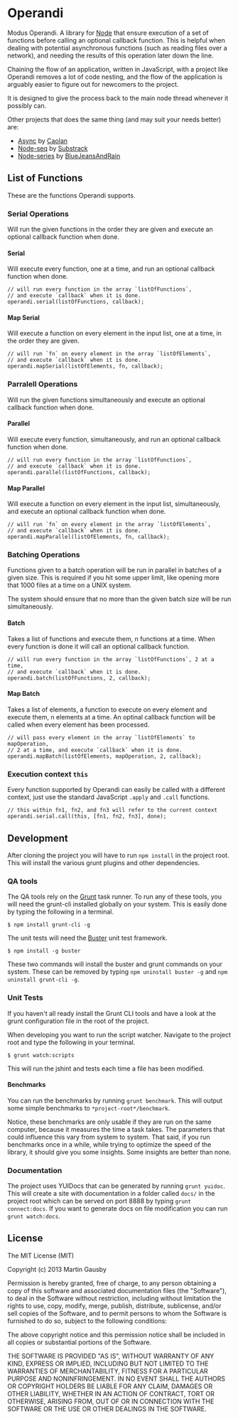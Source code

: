 # Operandi
Modus Operandi. A library for [Node](http://nodejs.org/) that ensure execution of a set of functions before calling an optional callback function. This is helpful when dealing with potential asynchronous functions (such as reading files over a network), and needing the results of this operation later down the line.

Chaining the flow of an application, written in JavaScript, with a project like Operandi removes a lot of code nesting, and the flow of the application is arguably easier to figure out for newcomers to the project.

It is designed to give the process back to the main node thread whenever it possibly can.

Other projects that does the same thing (and may suit your needs better) are:

  * [Async](https://github.com/caolan/async) by [Caolan](https://github.com/caolan/)
  * [Node-seq](https://github.com/substack/node-seq) by [Substrack](https://github.com/substack/)
  * [Node-series](https://github.com/BlueJeansAndRain/node-series) by [BlueJeansAndRain](https://github.com/BlueJeansAndRain/)


## List of Functions
These are the functions Operandi supports.


### Serial Operations
Will run the given functions in the order they are given and execute an optional callback function when done.


#### Serial
Will execute every function, one at a time, and run an optional callback function when done.

    // will run every function in the array `listOfFunctions`,
    // and execute `callback` when it is done.
    operandi.serial(listOfFunctions, callback);


#### Map Serial
Will execute a function on every element in the input list, one at a time, in the order they are given.

    // will run `fn` on every element in the array `listOfElements`,
    // and execute `callback` when it is done.
    operandi.mapSerial(listOfElements, fn, callback);


### Parralell Operations
Will run the given functions simultaneously and execute an optional callback function when done.


#### Parallel
Will execute every function, simultaneously, and run an optional callback function when done.

    // will run every function in the array `listOfFunctions`,
    // and execute `callback` when it is done.
    operandi.parallel(listOfFunctions, callback);


#### Map Parallel
Will execute a function on every element in the input list, simultaneously, and execute an optional callback function when done.

    // will run `fn` on every element in the array `listOfElements`,
    // and execute `callback` when it is done.
    operandi.mapParallel(listOfElements, fn, callback);


### Batching Operations
Functions given to a batch operation will be run in parallel in batches of a given size. This is required if you hit some upper limit, like opening more that 1000 files at a time on a UNIX system.

The system should ensure that no more than the given batch size will be run simultaneously.


#### Batch
Takes a list of functions and execute them, n functions at a time. When every function is done it will call an optional callback function.

    // will run every function in the array `listOfFunctions`, 2 at a time,
    // and execute `callback` when it is done.
    operandi.batch(listOfFunctions, 2, callback);


#### Map Batch
Takes a list of elements, a function to execute on every element and execute them, n elements at a time. An optinal callback function will be called when every element has been processed.

    // will pass every element in the array `listOfElements` to mapOperation,
    // 2 at a time, and execute `callback` when it is done.
    operandi.mapBatch(listOfElements, mapOperation, 2, callback);


### Execution context `this`
Every function supported by Operandi can easily be called with a different context, just use the standard JavaScript `.apply` and `.call` functions.

    // this within fn1, fn2, and fn3 will refer to the current context
    operandi.serial.call(this, [fn1, fn2, fn3], done);


## Development
After cloning the project you will have to run `npm install` in the project root. This will install the various grunt plugins and other dependencies.


### QA tools
The QA tools rely on the [Grunt](http://gruntjs.com) task runner. To run any of these tools, you will need the grunt-cli installed globally on your system. This is easily done by typing the following in a terminal.

    $ npm install grunt-cli -g

The unit tests will need the [Buster](http://busterjs.org/) unit test framework.

    $ npm install -g buster

These two commands will install the buster and grunt commands on your system. These can be removed by typing `npm uninstall buster -g` and `npm uninstall grunt-cli -g`.


### Unit Tests
If you haven't all ready install the Grunt CLI tools and have a look at the grunt configuration file in the root of the project.

When developing you want to run the script watcher. Navigate to the project root and type the following in your terminal.

    $ grunt watch:scripts

This will run the jshint and tests each time a file has been modified.


#### Benchmarks
You can run the benchmarks by running `grunt benchmark`. This will output some simple benchmarks to `*project-root*/benchmark`.

Notice, these benchmarks are only usable if they are run on the same computer, because it measures the time a task takes. The parameters that could influence this vary from system to system. That said, if you run benchmarks once in a while, while trying to optimize the speed of the library, it should give you some insights. Some insights are better than none.


### Documentation
The project uses YUIDocs that can be generated by running `grunt yuidoc`. This will create a site with documentation in a folder called `docs/` in the project root which can be served on port 8888 by typing `grunt connect:docs`. If you want to generate docs on file modification you can run `grunt watch:docs`.


## License
The MIT License (MIT)

Copyright (c) 2013 Martin Gausby

Permission is hereby granted, free of charge, to any person obtaining a copy of this software and associated documentation files (the "Software"), to deal in the Software without restriction, including without limitation the rights to use, copy, modify, merge, publish, distribute, sublicense, and/or sell copies of the Software, and to permit persons to whom the Software is furnished to do so, subject to the following conditions:

The above copyright notice and this permission notice shall be included in all copies or substantial portions of the Software.

THE SOFTWARE IS PROVIDED "AS IS", WITHOUT WARRANTY OF ANY KIND, EXPRESS OR IMPLIED, INCLUDING BUT NOT LIMITED TO THE WARRANTIES OF MERCHANTABILITY, FITNESS FOR A PARTICULAR PURPOSE AND NONINFRINGEMENT. IN NO EVENT SHALL THE AUTHORS OR COPYRIGHT HOLDERS BE LIABLE FOR ANY CLAIM, DAMAGES OR OTHER LIABILITY, WHETHER IN AN ACTION OF CONTRACT, TORT OR OTHERWISE, ARISING FROM, OUT OF OR IN CONNECTION WITH THE SOFTWARE OR THE USE OR OTHER DEALINGS IN THE SOFTWARE.
